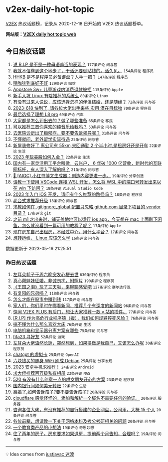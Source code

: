 # v2ex-daily-hot-topic

[V2EX](https://www.v2ex.com/) 热议话题榜，记录从 2020-12-18 日开始的 V2EX 热议话题榜单。

**网站版：[V2EX daily hot topic web](https://boojack.github.io/v2ex-daily-hot-topic-web/)**

## 今日热议话题

<!-- TODAY BEGIN -->

1. [说 R.I.P 是不是一种母语羞涩的表现？](https://www.v2ex.com/t/940306) `177条评论` `问与答`
1. [我就不信卷到这个地步了，干活还要倒贴钱的。活久见。](https://www.v2ex.com/t/940384) `154条评论` `程序员`
1. [HHKB 是不是程序员必备键盘？人手一把？](https://www.v2ex.com/t/940375) `147条评论` `程序员`
1. [喝咖啡到底好不好](https://www.v2ex.com/t/940287) `129条评论` `咖啡`
1. [Appstore 3w+ 儿童游戏内消费退款被拒](https://www.v2ex.com/t/940416) `115条评论` `Apple`
1. [新手入坑 Linux 有啥推荐的系统么](https://www.v2ex.com/t/940408) `80条评论` `Linux`
1. [有没有过来人说说，应该选择怎样的伴侣结婚，还是随缘？](https://www.v2ex.com/t/940286) `72条评论` `问与答`
1. [2023-618 快到了, 请各位大佬出手来些 实用 潜在目标物](https://www.v2ex.com/t/940353) `70条评论` `程序员`
1. [最后选择了理想 L8 pro](https://www.v2ex.com/t/940304) `69条评论` `汽车`
1. [大家都是怎么润出去的？做了哪些准备](https://www.v2ex.com/t/940333) `65条评论` `移民`
1. [可以推荐三首你喜欢的纯音乐给我吗？](https://www.v2ex.com/t/940511) `53条评论` `问与答`
1. [去医院诊断出了抑郁症，要不要告诉领导呢？](https://www.v2ex.com/t/940520) `31条评论` `问与答`
1. [不懂就问，老外留学实际待遇](https://www.v2ex.com/t/940400) `25条评论` `问与答`
1. [新屋装修好了,离公司有 55km,来回通勤 2 个半小时,是租房好还是开车](https://www.v2ex.com/t/940477) `22条评论` `生活`
1. [2023 年玩美股如何入金？](https://www.v2ex.com/t/940292) `22条评论` `生活`
1. [国内有一家灵活用工平台叫做，云账户， 6 年破 1000 亿营收，新时代的互联网标杆，有人深入了解的吗？](https://www.v2ex.com/t/940362) `21条评论` `问与答`
1. [💫 [AIGC] 小红书博文生成器：创造内容更进一步。](https://www.v2ex.com/t/940419) `19条评论` `分享创造`
1. [请教一下使用 VSCode 连接 WSL 开发，怎么将 WSL 中的端口号转发出来以在 win 下访问？](https://www.v2ex.com/t/940456) `18条评论` `Visual Studio Code`
1. [2023 年入门 iOS 开发，请问有什么推荐的路径吗？](https://www.v2ex.com/t/940349) `18条评论` `程序员`
1. [老台式求推荐升级](https://www.v2ex.com/t/940298) `18条评论` `问与答`
1. [求教如何在 .gitignore_global 配置只忽略 github.com 目录下项目的 vendor 目录？](https://www.v2ex.com/t/940541) `17条评论` `git`
1. [之前 m1 才出来时，铺天盖地地可以运行 ios app，今天想在 mac 上面刷下闲鱼，怎么就没看到一篇可用的教程了呢？](https://www.v2ex.com/t/940501) `17条评论` `Apple`
1. [现在房东自己出租房，不经过中介，用什么平台？](https://www.v2ex.com/t/940381) `17条评论` `问与答`
1. [想转运维， Linux 应该怎么学](https://www.v2ex.com/t/940467) `16条评论` `问与答`

数据更新于 2023-05-16 21:25:51

<!-- TODAY END -->

### 昨日热议话题

<!-- YESTERDAY BEGIN -->

1. [左耳朵耗子于周六晚突发心梗去世](https://www.v2ex.com/t/940072) `630条评论` `程序员`
1. [真心帮妹妹征婚，非诚勿扰，附照片](https://www.v2ex.com/t/940146) `190条评论` `程序员`
1. [《王国之泪》玩了三天啦，来聊聊感受吧](https://www.v2ex.com/t/940117) `127条评论` `塞尔达传说`
1. [有复阳的兄弟吗？](https://www.v2ex.com/t/939998) `118条评论` `问与答`
1. [怎么才能在股市中赚到钱](https://www.v2ex.com/t/940070) `117条评论` `问与答`
1. [家人们，你们平时在哪看新闻，推荐几个有深度的新闻站](https://www.v2ex.com/t/940017) `96条评论` `问与答`
1. [惊闻 V2EX PLUS 有后门，想让大家推荐一款 v 站的插件。](https://www.v2ex.com/t/940006) `77条评论` `问与答`
1. [[R.I.P] 作为高危行业程序猿（媛），我们如何规避猝死风险？](https://www.v2ex.com/t/940169) `76条评论` `问与答`
1. [搞不懂为什么那么喜欢大床](https://www.v2ex.com/t/940023) `76条评论` `生活`
1. [电脑机箱和显示器分离方案有哪些](https://www.v2ex.com/t/940037) `75条评论` `问与答`
1. [fifa23 寻好友](https://www.v2ex.com/t/940000) `52条评论` `游戏`
1. [左耳朵大佬溘然长逝，突然想到，如果换做是我自己，又该怎么办呢](https://www.v2ex.com/t/940237) `30条评论` `程序员`
1. [chatgpt 的虚拟卡](https://www.v2ex.com/t/940184) `25条评论` `OpenAI`
1. [六块钱买的随身 WiFi 刷成 Debian](https://www.v2ex.com/t/940162) `25条评论` `分享发现`
1. [2023 安卓手机求推荐！](https://www.v2ex.com/t/940124) `24条评论` `Android`
1. [求大佬推荐百万级私有相册](https://www.v2ex.com/t/940153) `23条评论` `NAS`
1. [520 有没有什么创意一点的哄女朋友开心的方案](https://www.v2ex.com/t/940126) `23条评论` `程序员`
1. [国内银行间如何美元转账](https://www.v2ex.com/t/940200) `22条评论` `生活`
1. [离婚了,如何告诉孩子?要不要告诉孩子?](https://www.v2ex.com/t/940203) `20条评论` `问与答`
1. [cloudflare 感觉怪怪的，添加和解析一个域名不需要任何的验证。](https://www.v2ex.com/t/940085) `20条评论` `服务器`
1. [咨询各位大佬，有没有推荐的自行搭建的企业网盘，公司用，大概 15 个人](https://www.v2ex.com/t/940007) `20条评论` `问与答`
1. [各位前辈，想请教一下关于网络本科及考公考研相关的问题](https://www.v2ex.com/t/940005) `20条评论` `问与答`
1. [一个教育类产品的小想法](https://www.v2ex.com/t/940080) `19条评论` `奇思妙想`
1. [住了两年的房子，房东要求如果退房，提前两个月告知，合理吗？](https://www.v2ex.com/t/940058) `19条评论` `问与答`

<!-- YESTERDAY END -->

---

💡 Idea comes from [justjavac 迷渡](https://github.com/justjavac/)
